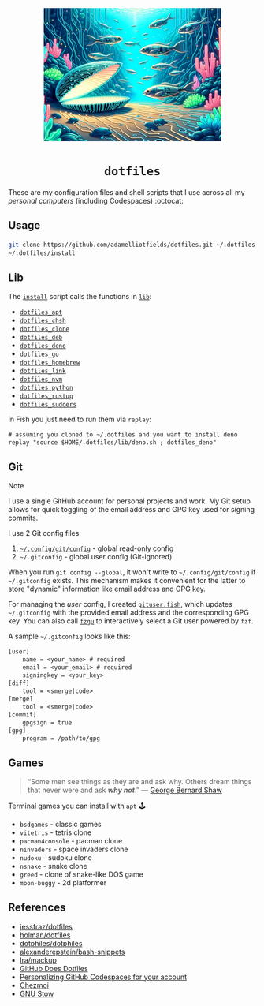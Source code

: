 <div align="center">
  <img src="./dotfiles.jpg" width="360" height="270" alt="A digital world with a shell and fish" />
  <h1 align="center"><code>dotfiles</code></h1>
</div>

These are my configuration files and shell scripts that I use across all my _personal computers_ (including Codespaces) :octocat:

## Usage

```sh
git clone https://github.com/adamelliotfields/dotfiles.git ~/.dotfiles
~/.dotfiles/install
```

## Lib

The [`install`](./install) script calls the functions in [`lib`](./lib/):
  * [`dotfiles_apt`](./lib/apt.sh)
  * [`dotfiles_chsh`](./lib/chsh.sh)
  * [`dotfiles_clone`](./lib/clone.sh)
  * [`dotfiles_deb`](./lib/deb.sh)
  * [`dotfiles_deno`](./lib/deno.sh)
  * [`dotfiles_go`](./lib/go.sh)
  * [`dotfiles_homebrew`](./lib/homebrew.sh)
  * [`dotfiles_link`](./lib/link.sh)
  * [`dotfiles_nvm`](./lib/nvm.sh)
  * [`dotfiles_python`](./lib/python.sh)
  * [`dotfiles_rustup`](./lib/rustup.sh)
  * [`dotfiles_sudoers`](./lib/sudoers.sh)

In Fish you just need to run them via `replay`:

```fish
# assuming you cloned to ~/.dotfiles and you want to install deno
replay "source $HOME/.dotfiles/lib/deno.sh ; dotfiles_deno"
```

## Git

> [!NOTE]
> I use a single GitHub account for personal projects and work. My Git setup allows for quick toggling of the email address and GPG key used for signing commits.

I use 2 Git config files:
  1. [`~/.config/git/config`](./shared/.config/git/config) - global read-only config
  2. `~/.gitconfig` - global user config (Git-ignored)

When you run `git config --global`, it won't write to `~/.config/git/config` if `~/.gitconfig` exists. This mechanism makes it convenient for the latter to store "dynamic" information like email address and GPG key.

For managing the _user_ config, I created [`gituser.fish`](./mac/.config/fish/functions/gituser.fish), which updates `~/.gitconfig` with the provided email address and the corresponding GPG key. You can also call [`fzgu`](./mac/.config/fish/conf.d/abbreviations.fish) to interactively select a Git user powered by `fzf`.

A sample `~/.gitconfig` looks like this:

```properties
[user]
	name = <your_name> # required
	email = <your_email> # required
	signingkey = <your_key>
[diff]
	tool = <smerge|code>
[merge]
	tool = <smerge|code>
[commit]
	gpgsign = true
[gpg]
	program = /path/to/gpg
```

## Games

> “Some men see things as they are and ask why. Others dream things that never were and ask **_why not_**.” ― [George Bernard Shaw](https://www.goodreads.com/quotes/3544293-some-men-see-things-as-they-are-and-ask-why)

Terminal games you can install with `apt` :joystick:

* `bsdgames` - classic games
* `vitetris` - tetris clone
* `pacman4console` - pacman clone
* `ninvaders` - space invaders clone
* `nudoku` - sudoku clone
* `nsnake` - snake clone
* `greed` - clone of snake-like DOS game
* `moon-buggy` - 2d platformer

## References

* [jessfraz/dotfiles](https://github.com/jessfraz/dotfiles)
* [holman/dotfiles](https://github.com/holman/dotfiles)
* [dotphiles/dotphiles](https://github.com/dotphiles/dotphiles)
* [alexanderepstein/bash-snippets](https://github.com/alexanderepstein/Bash-Snippets)
* [lra/mackup](https://github.com/lra/mackup)
* [GitHub Does Dotfiles](https://dotfiles.github.io)
* [Personalizing GitHub Codespaces for your account](https://docs.github.com/en/codespaces/customizing-your-codespace/personalizing-github-codespaces-for-your-account#dotfiles)
* [Chezmoi](https://chezmoi.io)
* [GNU Stow](https://gnu.org/software/stow)
